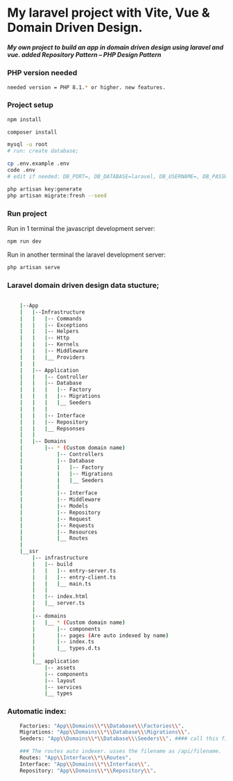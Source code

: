 # My laravel project with Vite, Vue & Domain Driven Design.

##### My own project to build an app in domain driven design using laravel and vue. added Repository Pattern – PHP Design Pattern

### PHP version needed

```sh
needed version = PHP 8.1.* or higher. new features.
```

### Project setup

```sh
npm install

composer install

mysql -u root
# run: create database;

cp .env.example .env
code .env
# edit if needed: DB_PORT=, DB_DATABASE=laravel, DB_USERNAME=, DB_PASSWORD=

php artisan key:generate
php artisan migrate:fresh --seed
```

### Run project

Run in 1 terminal the javascript development server:

```sh
npm run dev
```

Run in another terminal the laravel development server:

```sh
php artisan serve
```

### Laravel domain driven design data stucture;

```bash

    |--App
    |   |--Infrastructure
    |   |   |-- Commands
    |   |   |-- Exceptions
    |   |   |-- Helpers
    |   |   |-- Http
    |   |   |-- Kernels
    |   |   |-- Middleware
    |   |   |__ Providers
    |   |
    |   |-- Application
    |   |   |-- Controller
    |   |   |-- Database
    |   |   |   |-- Factory
    |   |   |   |-- Migrations
    |   |   |   |__ Seeders
    |   |   |
    |   |   |-- Interface
    |   |   |-- Repository
    |   |   |__ Repsonses
    |   |
    |   |-- Domains
    |       |-- * (Custom domain name)
    |           |-- Controllers
    |           |-- Database
    |           |   |-- Factory
    |           |   |-- Migrations
    |           |   |__ Seeders
    |           |
    |           |-- Interface
    |           |-- Middleware
    |           |-- Models
    |           |-- Repository
    |           |-- Request
    |           |-- Requests
    |           |-- Resources
    |           |__ Routes
    |
    |__ssr
        |-- infrastructure
        |   |-- build
        |   |   |-- entry-server.ts
        |   |   |-- entry-client.ts
        |   |   |__ main.ts
        |   |
        |   |-- index.html
        |   |__ server.ts
        |
        |-- domains
        |   |__ * (Custom domain name)
        |       |-- components
        |       |-- pages (Are auto indexed by name)
        |       |-- index.ts
        |       |__ types.d.ts
        |
        |__ application
            |-- assets
            |-- components
            |-- layout
            |-- services
            |__ types
```

### Automatic index:

```sh
    Factories: "App\\Domains\\*\\Database\\\Factories\\".
    Migrations: "App\\Domains\\*\\Database\\\Migrations\\".
    Seeders: "App\\Domains\\*\\Database\\\Seeders\\". #### call this file in database/seeders/DatabaseSeeders.php

    ### The routes auto indexer. usses the filename as /api/filename.
    Routes: "App\\Interface\\*\\Routes".
    Interface: "App\\Domains\\*\\Interface\\".
    Repository: "App\\Domains\\*\\Repository\\".
```
